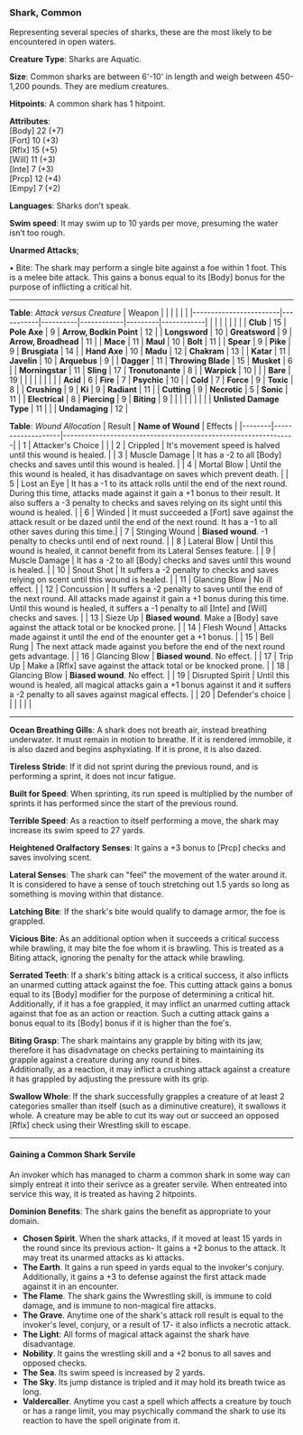 ### Shark, Common
Representing several species of sharks, these are the most likely to be encountered in open waters.

**Creature Type**: Sharks are Aquatic.

**Size**: Common sharks are between 6'-10' in length and weigh between 450-1,200 pounds. They are medium creatures.

**Hitpoints**: A common shark has 1 hitpoint.

**Attributes**:  
[Body] 22  (+7)  
[Fort] 10  (+3)  
[Rflx] 15  (+5)  
[Will] 11  (+3)  
[Inte] 7   (+3)  
[Prcp] 12  (+4)  
[Empy] 7   (+2)  

**Languages**: Sharks don't speak.

**Swim speed**: It may swim up to 10 yards per move, presuming the water isn’t too rough.

**Unarmed Attacks**;

 • Bite: The shark may perform a single bite against a foe within 1 foot. This is a melee bite attack. This gains a bonus equal to its [Body] bonus for the purpose of inflicting a critical hit.

-----

**Table**: *Attack versus Creature*
| Weapon                 |          |            |         |            |         |
|------------------------|-----------|----------|------------|---------|------------|
|                        |          |            |         |            |         |
| **Club**                   | 15     | **Pole Axe**       | 9      | **Arrow, Bodkin Point**    | 12    |
| **Longsword**              | 10     | **Greatsword**     | 9      | **Arrow, Broadhead**       | 11    |
| **Mace**                   | 11     | **Maul**           | 10     | **Bolt**                   | 11    |
| **Spear**                  | 9      | **Pike**           | 9      | **Brusgiata**              | 14    |
| **Hand Axe**               | 10     | **Madu**           | 12     | **Chakram**                | 13    |
| **Katar**                  | 11     | **Javelin**        | 10     | **Arquebus**               | 9     |
| **Dagger**                 | 11     | **Throwing Blade** | 15     | **Musket**                 | 6     |
| **Morningstar**            | 11     | **Sling**          | 17     | **Tronutonante**           | 8     |
| **Warpick**                | 10     |              |              | **Bare**                   | 19    |
|                        |           |          |            |         |            |
| **Acid**                   | 6      | **Fire**           | 7      | **Psychic**               | 10     |
| **Cold**                   | 7      | **Force**          | 9      | **Toxic**                 | 8      |
| **Crushing**               | 9      | **Ki**             | 9      | **Radiant**               | 11     |
| **Cutting**                | 9      | **Necrotic**       | 5      | **Sonic**                 | 11     |
| **Electrical**             | 8      | **Piercing**       | 9      | **Biting**                | 9      |
|                        |           |          |            |         |            |
| **Unlisted Damage Type** | 11 |                    |              | **Undamaging** | 12 |



**Table**: *Wound Allocation*
| Result | **Name of Wound** | Effects                                                        |
|--------|-------------------|----------------------------------------------------------------|
|   1    | Attacker's Choice |                                                                |
|   2    | Crippled          | It's movement speed is halved until this wound is healed.      |
|   3    | Muscle Damage     | It has a -2 to all [Body] checks and saves until this wound is healed. |
|   4    | Mortal Blow       | Until the this wound is healed, it has disadvantage on saves which prevent death. |
|   5    | Lost an Eye       | It has a -1 to its attack rolls until the end of the next round. During this time, attacks made against it gain a +1 bonus to their result. It also suffers a -3 penalty to checks and saves relying on its sight until this wound is healed. |
|   6    | Winded            | It must succeeded a [Fort] save against the attack result or be dazed until the end of the next round. It has a -1 to all other saves during this time.|
|   7    | Stinging Wound    | **Biased wound**. -1 penalty to checks until end of next round. |
|   8    | Lateral Blow      | Until this wound is healed, it cannot benefit from its Lateral Senses feature.                                     |
|   9    | Muscle Damage     | It has a -2 to all [Body] checks and saves until this wound is healed. |
|   10   | Snout Shot        | It suffers a -2 penalty to checks and saves relying on scent until this wound is healed. |
|   11   | Glancing Blow     | No ill effect. |
|   12   | Concussion        | It suffers a -2 penalty to saves until the end of the next round. All attacks made against it gain a +1 bonus during this time. Until this wound is healed, it suffers a -1 penalty to all [Inte] and [Will] checks and saves. |
|   13   | Sieze Up          | **Biased wound**. Make a [Body] save against the attack total or be knocked prone. |
|   14   | Flesh Wound       | Attacks made against it until the end of the enounter get a +1 bonus. |
|   15   | Bell Rung         | The next attack made against you before the end of the next round gets advantage.  |
|   16   | Glancing Blow     | **Biased wound**. No effect. |
|   17   | Trip Up           | Make a [Rflx] save against the attack total or be knocked prone.                                  |
|   18   | Glancing Blow     | **Biased wound**. No effect. |
|   19   | Disrupted Spirit  | Until this wound is healed, all magical attacks gain a +1 bonus against it and it suffers a -2 penalty to all saves against magical effects. |
|   20   | Defender's choice |                                   |
|        |                                                |                                   |

-----

**Ocean Breathing Gills**: A shark does not breath air, instead breathing underwater. It must remain in motion to breathe. If it is rendered immobile, it is also dazed and begins asphyxiating. If it is prone, it is also dazed.

**Tireless Stride**: If it did not sprint during the previous round, and is performing a sprint, it does not incur fatigue.

**Built for Speed**: When sprinting, its run speed is multiplied by the number of sprints it has performed since the start of the previous round.

**Terrible Speed**: As a reaction to itself performing a move, the shark may increase its swim speed to 27 yards.

**Heightened Oralfactory Senses**: It gains a +3 bonus to [Prcp] checks and saves involving scent.

**Lateral Senses**: The shark can "feel" the movement of the water around it. It is considered to have a sense of touch stretching out 1.5 yards so long as something is moving within that distance.

**Latching Bite**: If the shark's bite would qualify to damage armor, the foe is grappled.

**Vicious Bite**: As an additional option when it succeeds a critical success while brawling, it may bite the foe whom it is brawling. This is treated as a Biting attack, ignoring the penalty for the attack while brawling.

**Serrated Teeth**: If a shark's biting attack is a critical success, it also inflicts an unarmed cutting attack against the foe. This cutting attack gains a bonus equal to its [Body] modifier for the purpose of determining a critical hit.  
Additionally, if it has a foe grappled, it may inflict an unarmed cutting attack against that foe as an action or reaction. Such a cutting attack gains a bonus equal to its [Body] bonus if it is higher than the foe's.

**Biting Grasp**: The shark maintains any grapple by biting with its jaw, therefore it has disadvnatage on checks pertaining to maintaining its grapple against a creature during any round it bites.  
Additionally, as a reaction, it may inflict a crushing attack against a creature it has grappled by adjusting the pressure with its grip.

**Swallow Whole**: If the shark successfully grapples a creature of at least 2 categories smaller than itself (such as a diminutive creature), it swallows it whole. A creature may be able to cut its way out or succeed an opposed [Rflx] check using their Wrestling skill to escape.

-----

#### Gaining a Common Shark Servile

An invoker which has managed to charm a common shark in some way can simply entreat it into their serivce as a greater servile. When entreated into service this way, it is treated as having 2 hitpoints.

**Dominion Benefits**: The shark gains the benefit as appropriate to your domain.  
* **Chosen Spirit**. When the shark attacks, if it moved at least 15 yards in the round since its previous action- It gains a +2 bonus to the attack. It may treat its unarmed attacks as ki attacks.
* **The Earth**. It gains a run speed in yards equal to the invoker's conjury. Additionally, it gains a +3 to defense against the first attack made against it in an encounter.
* **The Flame**. The shark gains the Wwrestling skill, is immune to cold damage, and is immune to non-magical fire attacks.
* **The Grave**. Anytime one of the shark's attack roll result is equal to the invoker's level, conjury, or a result of 17- it also inflicts a necrotic attack.
* **The Light**: All forms of magical attack against the shark have disadvantage.
* **Nobility**. It gains the wrestling skill and a +2 bonus to all saves and opposed checks.
* **The Sea**. Its swim speed is increased by 2 yards.
* **The Sky**. Its jump distance is tripled and it may hold its breath twice as long.
* **Valdercaller**. Anytime you cast a spell which affects a creature by touch or has a range limit, you may psychically command the shark to use its reaction to have the spell originate from it.
